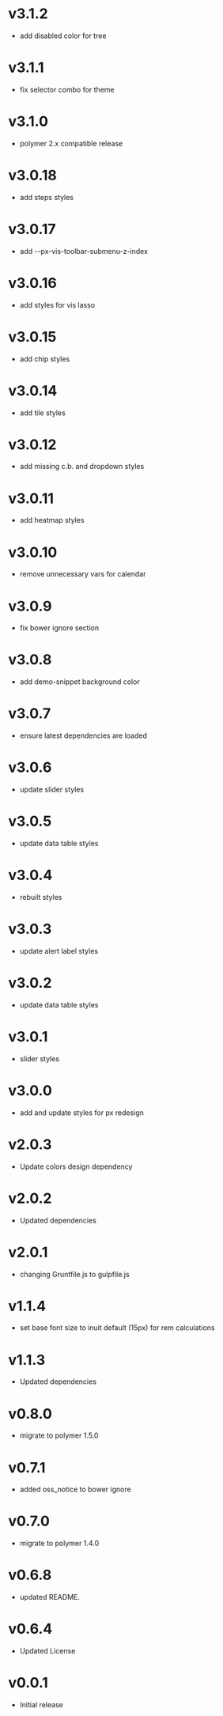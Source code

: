 v3.1.2
================
* add disabled color for tree

v3.1.1
================
* fix selector combo for theme

v3.1.0
================
* polymer 2.x compatible release

v3.0.18
================
* add steps styles

v3.0.17
================
* add  --px-vis-toolbar-submenu-z-index

v3.0.16
================
* add styles for vis lasso

v3.0.15
================
* add chip styles

v3.0.14
================
* add tile styles

v3.0.12
================
* add missing c.b. and dropdown styles

v3.0.11
================
* add heatmap styles

v3.0.10
================
* remove unnecessary vars for calendar

v3.0.9
================
* fix bower ignore section

v3.0.8
================
* add demo-snippet background color

v3.0.7
================
* ensure latest dependencies are loaded

v3.0.6
=================
* update slider styles

v3.0.5
=================
* update data table styles

v3.0.4
=================
* rebuilt styles

v3.0.3
=================
* update alert label styles

v3.0.2
=================
* update data table styles

v3.0.1
=================
* slider styles

v3.0.0
=================
* add and update styles for px redesign

v2.0.3
=================
* Update colors design dependency

v2.0.2
==================
* Updated dependencies

v2.0.1
==================
* changing Gruntfile.js to gulpfile.js

v1.1.4
=================
* set base font size to inuit default (15px) for rem calculations

v1.1.3
=================
* Updated dependencies

v0.8.0
=================
* migrate to polymer 1.5.0

v0.7.1
=================
* added oss_notice to bower ignore

v0.7.0
=================
* migrate to polymer 1.4.0

v0.6.8
==================
* updated README.

v0.6.4
==================
* Updated License

v0.0.1
==================
* Initial release
